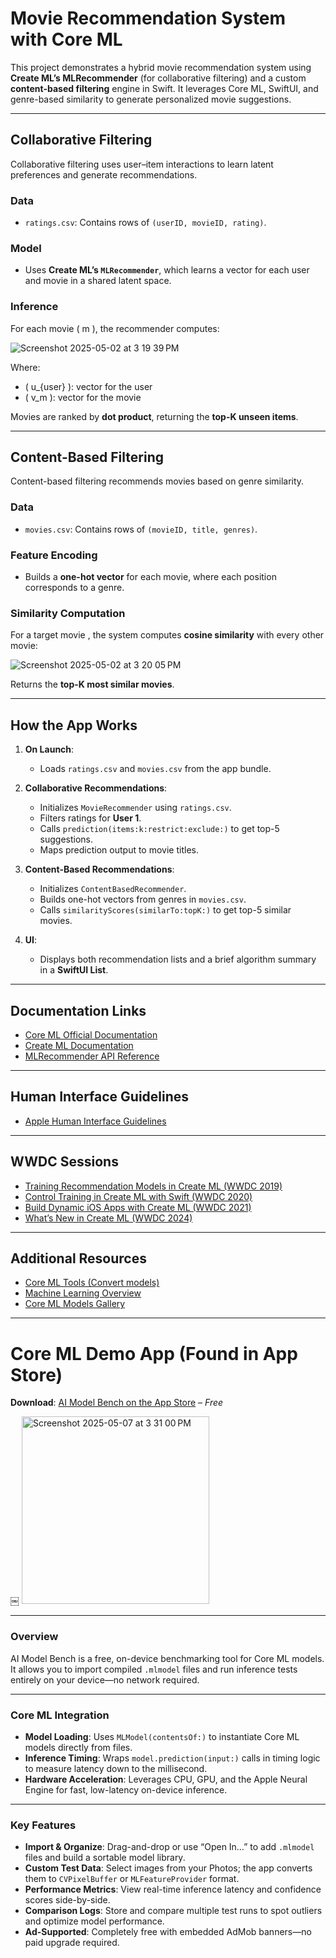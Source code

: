 # Movie Recommendation System with Core ML

This project demonstrates a hybrid movie recommendation system using **Create ML’s MLRecommender** (for collaborative filtering) and a custom **content-based filtering** engine in Swift. It leverages Core ML, SwiftUI, and genre-based similarity to generate personalized movie suggestions.

---

## Collaborative Filtering

Collaborative filtering uses user–item interactions to learn latent preferences and generate recommendations.

### Data

- `ratings.csv`: Contains rows of `(userID, movieID, rating)`.

### Model

- Uses **Create ML’s `MLRecommender`**, which learns a vector for each user and movie in a shared latent space.

### Inference

For each movie \( m \), the recommender computes:

![Screenshot 2025-05-02 at 3 19 39 PM](https://github.com/user-attachments/assets/1da5e96c-abfb-432b-814f-a38bb4260226)


Where:
- \( u_{user} \): vector for the user
- \( v_m \): vector for the movie

Movies are ranked by **dot product**, returning the **top-K unseen items**.

---

## Content-Based Filtering

Content-based filtering recommends movies based on genre similarity.

### Data

- `movies.csv`: Contains rows of `(movieID, title, genres)`.

### Feature Encoding

- Builds a **one-hot vector** for each movie, where each position corresponds to a genre.

### Similarity Computation

For a target movie , the system computes **cosine similarity** with every other movie:

![Screenshot 2025-05-02 at 3 20 05 PM](https://github.com/user-attachments/assets/64cc0b12-5f06-47c5-80de-2003ec277d84)


Returns the **top-K most similar movies**.

---

## How the App Works

1. **On Launch**:
   - Loads `ratings.csv` and `movies.csv` from the app bundle.

2. **Collaborative Recommendations**:
   - Initializes `MovieRecommender` using `ratings.csv`.
   - Filters ratings for **User 1**.
   - Calls `prediction(items:k:restrict:exclude:)` to get top-5 suggestions.
   - Maps prediction output to movie titles.

3. **Content-Based Recommendations**:
   - Initializes `ContentBasedRecommender`.
   - Builds one-hot vectors from genres in `movies.csv`.
   - Calls `similarityScores(similarTo:topK:)` to get top-5 similar movies.

4. **UI**:
   - Displays both recommendation lists and a brief algorithm summary in a **SwiftUI List**.

---

## Documentation Links

- [Core ML Official Documentation](https://developer.apple.com/documentation/coreml)
- [Create ML Documentation](https://developer.apple.com/machine-learning/create-ml/)
- [MLRecommender API Reference](https://developer.apple.com/documentation/createml/mlrecommender)

---

## Human Interface Guidelines

- [Apple Human Interface Guidelines](https://developer.apple.com/design/human-interface-guidelines/)

---

## WWDC Sessions

- [Training Recommendation Models in Create ML (WWDC 2019)](https://developer.apple.com/videos/play/wwdc2019/427/)
- [Control Training in Create ML with Swift (WWDC 2020)](https://developer.apple.com/videos/play/wwdc2020/10156/)
- [Build Dynamic iOS Apps with Create ML (WWDC 2021)](https://developer.apple.com/videos/play/wwdc2021/10037/)
- [What’s New in Create ML (WWDC 2024)](https://developer.apple.com/videos/play/wwdc2024/10183/)

---

## Additional Resources

- [Core ML Tools (Convert models)](https://coremltools.readme.io/)
- [Machine Learning Overview](https://developer.apple.com/machine-learning/)
- [Core ML Models Gallery](https://developer.apple.com/machine-learning/models/)

---

# Core ML Demo App (Found in App Store)

**Download**: [AI Model Bench on the App Store](https://apps.apple.com/in/app/ai-model-bench/id6739974249?uo=2) – *Free*

￼
<img width="300" alt="Screenshot 2025-05-07 at 3 31 00 PM" src="https://github.com/user-attachments/assets/07b9957c-5a77-4827-b734-3dc52a282393" />

---

### Overview

AI Model Bench is a free, on-device benchmarking tool for Core ML models. It allows you to import compiled `.mlmodel` files and run inference tests entirely on your device—no network required.

---

### Core ML Integration

- **Model Loading**: Uses `MLModel(contentsOf:)` to instantiate Core ML models directly from files.
- **Inference Timing**: Wraps `model.prediction(input:)` calls in timing logic to measure latency down to the millisecond.
- **Hardware Acceleration**: Leverages CPU, GPU, and the Apple Neural Engine for fast, low-latency on-device inference.

---

### Key Features

- **Import & Organize**: Drag-and-drop or use “Open In…” to add `.mlmodel` files and build a sortable model library.
- **Custom Test Data**: Select images from your Photos; the app converts them to `CVPixelBuffer` or `MLFeatureProvider` format.
- **Performance Metrics**: View real-time inference latency and confidence scores side-by-side.
- **Comparison Logs**: Store and compare multiple test runs to spot outliers and optimize model performance.
- **Ad-Supported**: Completely free with embedded AdMob banners—no paid upgrade required.

